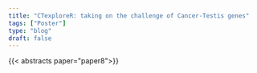 ```yaml
---
title: "CTexploreR: taking on the challenge of Cancer-Testis genes"
tags: ["Poster"]
type: "blog"
draft: false
---
```


{{< abstracts paper="paper8">}}


